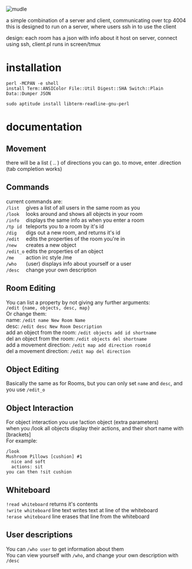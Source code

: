 ![mudle](https://f.0x52.eu/media/mudle.png "mudle")

a simple combination of a server and client, communicating over tcp 4004  
this is designed to run on a server, where users ssh in to use the client

design:
  each room has a json with info about it
  host on server, connect using ssh, client.pl runs in screen/tmux

# installation

```
perl -MCPAN -e shell
install Term::ANSIColor File::Util Digest::SHA Switch::Plain Data::Dumper JSON

sudo aptitude install libterm-readline-gnu-perl
```

# documentation
## Movement
there will be a list ( .. ) of directions you can go. to move, enter .direction (tab completion works)  

## Commands
current commands are:  
  `/list  ` gives a list of all users in the same room as you  
  `/look  ` looks around and shows all objects in your room  
  `/info  ` displays the same info as when you enter a room  
  `/tp id ` teleports you to a room by it's id  
  `/dig   ` digs out a new room, and returns it's id  
  `/edit  ` edits the properties of the room you're in  
  `/new   ` creates a new object  
  `/edit_o` edits the properties of an object  
  `/me    ` action irc style /me  
  `/who   ` (user) displays info about yourself or a user  
  `/desc  ` change your own description  

## Room Editing
You can list a property by not giving any further arguments:  
`/edit {name, objects, desc, map}`  
Or change them:  
name: `/edit name New Room Name`  
desc: `/edit desc New Room Description`  
add an object from the room: `/edit objects add id shortname`  
del an object from the room: `/edit objects del shortname`  
add a movement direction: `/edit map add direction roomid`  
del a movement direction: `/edit map del direction`  

## Object Editing
Basically the same as for Rooms, but you can only set `name` and `desc`, and you use `/edit_o`  

## Object Interaction
For object interaction you use !action object (extra parameters)  
when you /look all objects display their actions, and their short name with [brackets]  
For example:  
```
/look
Mushroom Pillows [cushion] #1
  nice and soft
  actions: sit
you can then !sit cushion
```

## Whiteboard
`!read whiteboard` returns it's contents  
`!write whiteboard` line text writes text at line of the whiteboard  
`!erase whiteboard` line erases that line from the whiteboard  

## User descriptions
You can `/who user` to get information about them  
You can view yourself with `/who`, and change your own description with `/desc`  

